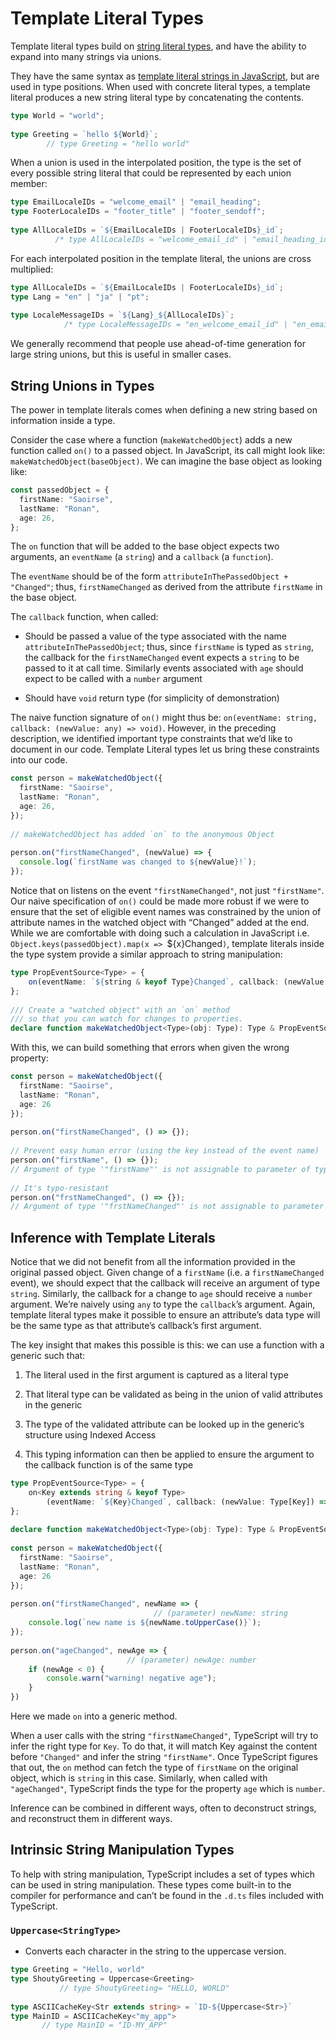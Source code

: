 # Template Literal Types

Template literal types build on [string literal types](https://www.typescriptlang.org/docs/handbook/2/everyday-types.html#literal-types), and have the ability to expand into many strings via unions.

They have the same syntax as [template literal strings in JavaScript](https://developer.mozilla.org/en-US/docs/Web/JavaScript/Reference/Template_literals), but are used in type positions. When used with concrete literal types, a template literal produces a new string literal type by concatenating the contents.

```ts
type World = "world";
 
type Greeting = `hello ${World}`;
        // type Greeting = "hello world"
```

When a union is used in the interpolated position, the type is the set of every possible string literal that could be represented by each union member:

```ts
type EmailLocaleIDs = "welcome_email" | "email_heading";
type FooterLocaleIDs = "footer_title" | "footer_sendoff";
 
type AllLocaleIDs = `${EmailLocaleIDs | FooterLocaleIDs}_id`;
          /* type AllLocaleIDs = "welcome_email_id" | "email_heading_id" | "footer_title_id" | "footer_sendoff_id" */
```

For each interpolated position in the template literal, the unions are cross multiplied:

```ts
type AllLocaleIDs = `${EmailLocaleIDs | FooterLocaleIDs}_id`;
type Lang = "en" | "ja" | "pt";
 
type LocaleMessageIDs = `${Lang}_${AllLocaleIDs}`;
            /* type LocaleMessageIDs = "en_welcome_email_id" | "en_email_heading_id" | "en_footer_title_id" | "en_footer_sendoff_id" | "ja_welcome_email_id" | "ja_email_heading_id" | "ja_footer_title_id" | "ja_footer_sendoff_id" | "pt_welcome_email_id" | "pt_email_heading_id" | "pt_footer_title_id" | "pt_footer_sendoff_id" */
```

We generally recommend that people use ahead-of-time generation for large string unions, but this is useful in smaller cases.

## String Unions in Types

The power in template literals comes when defining a new string based on information inside a type.

Consider the case where a function (`makeWatchedObject`) adds a new function called `on()` to a passed object. In JavaScript, its call might look like: `makeWatchedObject(baseObject)`. We can imagine the base object as looking like:

```ts
const passedObject = {
  firstName: "Saoirse",
  lastName: "Ronan",
  age: 26,
};
```

The `on` function that will be added to the base object expects two arguments, an `eventName` (a `string`) and a `callback` (a `function`).

The `eventName` should be of the form `attributeInThePassedObject + "Changed"`; thus, `firstNameChanged` as derived from the attribute `firstName` in the base object.

The `callback` function, when called:

- Should be passed a value of the type associated with the name `attributeInThePassedObject`; thus, since `firstName` is typed as `string`, the callback for the `firstNameChanged` event expects a `string` to be passed to it at call time. Similarly events associated with `age` should expect to be called with a `number` argument

- Should have `void` return type (for simplicity of demonstration)

The naive function signature of `on()` might thus be: `on(eventName: string, callback: (newValue: any) => void)`. However, in the preceding description, we identified important type constraints that we’d like to document in our code. Template Literal types let us bring these constraints into our code.

```ts
const person = makeWatchedObject({
  firstName: "Saoirse",
  lastName: "Ronan",
  age: 26,
});
 
// makeWatchedObject has added `on` to the anonymous Object
 
person.on("firstNameChanged", (newValue) => {
  console.log(`firstName was changed to ${newValue}!`);
});
```

Notice that on listens on the event `"firstNameChanged"`, not just `"firstName"`. Our naive specification of `on()` could be made more robust if we were to ensure that the set of eligible event names was constrained by the union of attribute names in the watched object with “Changed” added at the end. While we are comfortable with doing such a calculation in JavaScript i.e. `Object.keys(passedObject).map(x => `${x}Changed`)`, template literals inside the type system provide a similar approach to string manipulation:

```ts
type PropEventSource<Type> = {
    on(eventName: `${string & keyof Type}Changed`, callback: (newValue: any) => void): void;
};
 
/// Create a "watched object" with an `on` method
/// so that you can watch for changes to properties.
declare function makeWatchedObject<Type>(obj: Type): Type & PropEventSource<Type>;
```

With this, we can build something that errors when given the wrong property:

```ts
const person = makeWatchedObject({
  firstName: "Saoirse",
  lastName: "Ronan",
  age: 26
});
 
person.on("firstNameChanged", () => {});
 
// Prevent easy human error (using the key instead of the event name)
person.on("firstName", () => {});
// Argument of type '"firstName"' is not assignable to parameter of type '"firstNameChanged" | "lastNameChanged" | "ageChanged"'.
 
// It's typo-resistant
person.on("frstNameChanged", () => {});
// Argument of type '"frstNameChanged"' is not assignable to parameter of type '"firstNameChanged" | "lastNameChanged" | "ageChanged"'.
```

## Inference with Template Literals

Notice that we did not benefit from all the information provided in the original passed object. Given change of a `firstName` (i.e. a `firstNameChanged` event), we should expect that the callback will receive an argument of type `string`. Similarly, the callback for a change to `age` should receive a `number` argument. We’re naively using `any` to type the `callback`’s argument. Again, template literal types make it possible to ensure an attribute’s data type will be the same type as that attribute’s callback’s first argument.

The key insight that makes this possible is this: we can use a function with a generic such that:

1. The literal used in the first argument is captured as a literal type

2. That literal type can be validated as being in the union of valid attributes in the generic

3. The type of the validated attribute can be looked up in the generic’s structure using Indexed Access

4. This typing information can then be applied to ensure the argument to the callback function is of the same type

```ts
type PropEventSource<Type> = {
    on<Key extends string & keyof Type>
        (eventName: `${Key}Changed`, callback: (newValue: Type[Key]) => void): void;
};
 
declare function makeWatchedObject<Type>(obj: Type): Type & PropEventSource<Type>;
 
const person = makeWatchedObject({
  firstName: "Saoirse",
  lastName: "Ronan",
  age: 26
});
 
person.on("firstNameChanged", newName => {
                                // (parameter) newName: string
    console.log(`new name is ${newName.toUpperCase()}`);
});
 
person.on("ageChanged", newAge => {
                          // (parameter) newAge: number
    if (newAge < 0) {
        console.warn("warning! negative age");
    }
})
```

Here we made `on` into a generic method.

When a user calls with the string `"firstNameChanged"`, TypeScript will try to infer the right type for `Key`. To do that, it will match Key against the content before `"Changed"` and infer the string `"firstName"`. Once TypeScript figures that out, the `on` method can fetch the type of `firstName` on the original object, which is `string` in this case. Similarly, when called with `"ageChanged"`, TypeScript finds the type for the property `age` which is `number`.

Inference can be combined in different ways, often to deconstruct strings, and reconstruct them in different ways.

## Intrinsic String Manipulation Types

To help with string manipulation, TypeScript includes a set of types which can be used in string manipulation. These types come built-in to the compiler for performance and can’t be found in the `.d.ts` files included with TypeScript.

### `Uppercase<StringType>`

- Converts each character in the string to the uppercase version.

```ts
type Greeting = "Hello, world"
type ShoutyGreeting = Uppercase<Greeting>
           // type ShoutyGreeting= "HELLO, WORLD"
 
type ASCIICacheKey<Str extends string> = `ID-${Uppercase<Str>}`
type MainID = ASCIICacheKey<"my_app">
       // type MainID = "ID-MY_APP"
```